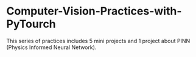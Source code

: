 # Computer-Vision-Practices-with-PyTourch

This series of practices includes 5 mini projects and 1 project about PINN (Physics Informed Neural Network).


